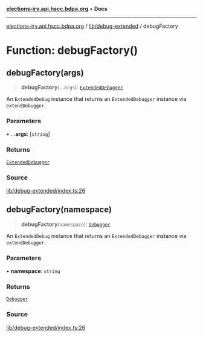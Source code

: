 [**elections-irv.api.hscc.bdpa.org**](../../../README.md) • **Docs**

***

[elections-irv.api.hscc.bdpa.org](../../../README.md) / [lib/debug-extended](../README.md) / debugFactory

# Function: debugFactory()

## debugFactory(args)

> **debugFactory**(...`args`): [`ExtendedDebugger`](../interfaces/ExtendedDebugger.md)

An `ExtendedDebug` instance that returns an `ExtendedDebugger` instance via
`extendDebugger`.

### Parameters

• ...**args**: [`string`]

### Returns

[`ExtendedDebugger`](../interfaces/ExtendedDebugger.md)

### Source

[lib/debug-extended/index.ts:26](https://github.com/Xunnamius/elections_irv.api.hscc.bdpa.org/blob/c917ea60595d63d322e4038beb12d08f7d64cdd2/lib/debug-extended/index.ts#L26)

## debugFactory(namespace)

> **debugFactory**(`namespace`): [`Debugger`](../interfaces/Debugger.md)

An `ExtendedDebug` instance that returns an `ExtendedDebugger` instance via
`extendDebugger`.

### Parameters

• **namespace**: `string`

### Returns

[`Debugger`](../interfaces/Debugger.md)

### Source

[lib/debug-extended/index.ts:26](https://github.com/Xunnamius/elections_irv.api.hscc.bdpa.org/blob/c917ea60595d63d322e4038beb12d08f7d64cdd2/lib/debug-extended/index.ts#L26)
